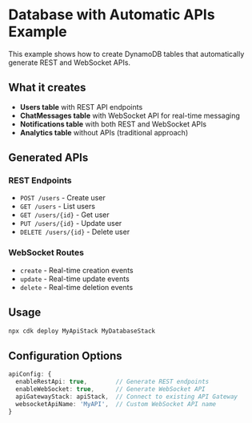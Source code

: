 # Database with Automatic APIs Example

This example shows how to create DynamoDB tables that automatically generate REST and WebSocket APIs.

## What it creates

- **Users table** with REST API endpoints
- **ChatMessages table** with WebSocket API for real-time messaging
- **Notifications table** with both REST and WebSocket APIs
- **Analytics table** without APIs (traditional approach)

## Generated APIs

### REST Endpoints
- `POST /users` - Create user
- `GET /users` - List users
- `GET /users/{id}` - Get user
- `PUT /users/{id}` - Update user
- `DELETE /users/{id}` - Delete user

### WebSocket Routes
- `create` - Real-time creation events
- `update` - Real-time update events
- `delete` - Real-time deletion events

## Usage

```bash
npx cdk deploy MyApiStack MyDatabaseStack
```

## Configuration Options

```typescript
apiConfig: {
  enableRestApi: true,        // Generate REST endpoints
  enableWebSocket: true,      // Generate WebSocket API
  apiGatewayStack: apiStack,  // Connect to existing API Gateway
  websocketApiName: 'MyAPI',  // Custom WebSocket API name
}
```